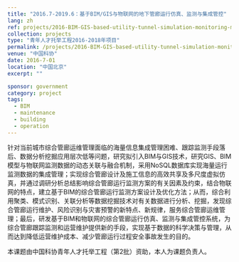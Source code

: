 ```yaml
---
title: "2016.7-2019.6：基于BIM/GIS与物联网的地下管廊运行仿真、监测与集成管控"
lang: zh
ref: projects/2016-BIM-GIS-based-utility-tunnel-simulation-monitoring-management
collection: projects
type: "青年人才托举工程2016-2018年项目"
permalink: /projects/2016-BIM-GIS-based-utility-tunnel-simulation-monitoring-management
venue: "中国科协"
date: 2016-7-01
location: "中国北京"
excerpt: ""

sponsor: government
category: project
tags: 
  - BIM
  - maintenance
  - building
  - operation
---
```


针对当前城市综合管廊运维管理面临的海量信息集成管理困难、跟踪监测手段落后、数据分析挖掘应用层次低等问题，研究拟引入BIM与GIS技术，研究GIS、BIM模型与物联网监测数据的动态关联与融合机制，采用NoSQL数据库实现海量运行监测数据的集成管理；实现综合管廊设计及施工信息的高效共享及多尺度虚拟仿真，并通过调研分析总结影响综合管廊运行监测方案的有关因素及约束，结合物联网的特点，建立基于BIM的综合管廊运行监测方案设计及优化方法；从而，综合利用聚类、模式识别、关联分析等数据挖掘技术对有关数据进行分析、挖掘，发现综合管廊运行维护、风险识别与灾害预警的新特点、新规律，服务综合管廊运维管理；最后，研发基于BIM和物联网的综合管廊运行仿真、监测与集成管控系统，为综合管廊跟踪监测和运营维护提供新的手段，实现基于数据的科学决策与管理，从而达到降低运营维护成本、减少管廊运行过程安全事故发生的目的。

本课题由中国科协青年人才托举工程（第2批）资助，本人为课题负责人。